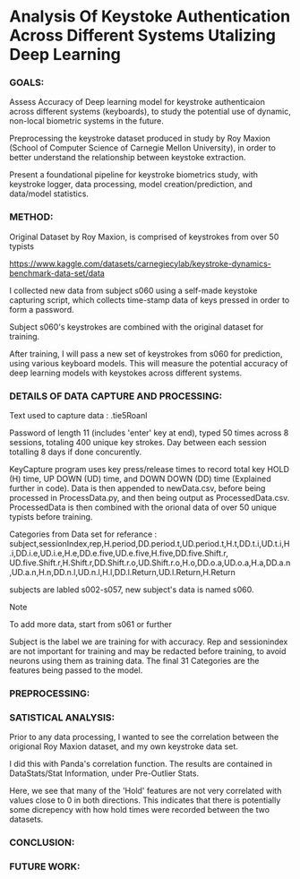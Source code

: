
# Analysis Of Keystoke Authentication Across Different Systems Utalizing Deep Learning

### GOALS:
Assess Accuracy of Deep learning model for keystroke authenticaion across different systems (keyboards), to study
the potential use of dynamic, non-local biometric systems in the future.

Preprocessing the keystroke dataset produced in study by Roy Maxion (School of Computer Science of Carnegie Mellon University),
in order to better understand the relationship between keystoke extraction.

Present a foundational pipeline 
for keystroke biometrics study, with keystroke logger, data processing, model creation/prediction, and data/model statistics.

### METHOD:
Original Dataset by Roy Maxion, is comprised of keystrokes from over 50 typists

https://www.kaggle.com/datasets/carnegiecylab/keystroke-dynamics-benchmark-data-set/data

I collected new data from subject s060 using a self-made keystoke capturing script,
which collects time-stamp data of keys pressed in order to form a password. 

Subject s060's keystrokes are combined with the original dataset for training.

After training, I will pass a new set of keystrokes from s060 for prediction, using various keyboard models.
This will measure the potential accuracy of deep learning models with keystokes across different systems. 

### DETAILS OF DATA CAPTURE AND PROCESSING:

Text used to capture data :  .tie5Roanl

Password of length 11 (includes 'enter' key at end), typed 50 times across 8 sessions, totaling 400 unique key strokes.
Day between each session totalling 8 days if done concurently.

KeyCapture program uses key press/release times to record total key HOLD (H) time, UP DOWN (UD) time, and DOWN DOWN (DD) time (Explained further in code).
Data is then appended to newData.csv, before being processed in ProcessData.py, and then being output as ProcessedData.csv. 
ProcessedData is then combined with the orional data of over 50 unique typists before training. 

Categories from Data set for referance : 
subject,sessionIndex,rep,H.period,DD.period.t,UD.period.t,H.t,DD.t.i,UD.t.i,H.i,DD.i.e,UD.i.e,H.e,DD.e.five,UD.e.five,H.five,DD.five.Shift.r,
UD.five.Shift.r,H.Shift.r,DD.Shift.r.o,UD.Shift.r.o,H.o,DD.o.a,UD.o.a,H.a,DD.a.n,UD.a.n,H.n,DD.n.l,UD.n.l,H.l,DD.l.Return,UD.l.Return,H.Return

subjects are labled s002-s057, new subject's data is named s060.
>[!NOTE]
> To add more data, start from s061 or further

Subject is the label we are training for with accuracy.
Rep and sessionindex are not important for training and may be redacted before training, to avoid neurons using them as training data.
The final 31 Categories are the features being passed to the model. 

### PREPROCESSING:

### SATISTICAL ANALYSIS:

Prior to any data processing, I wanted to see the correlation between the origional Roy Maxion dataset, and my own keystroke data set.

I did this with Panda's correlation function. 
The results are contained in DataStats/Stat Information, under Pre-Outlier Stats.

Here, we see that many of the 'Hold' features are not very correlated with values close to 0 in both directions.
This indicates that there is potentially some dicrepency with how hold times were recorded between the two datasets.



### CONCLUSION:

### FUTURE WORK:


